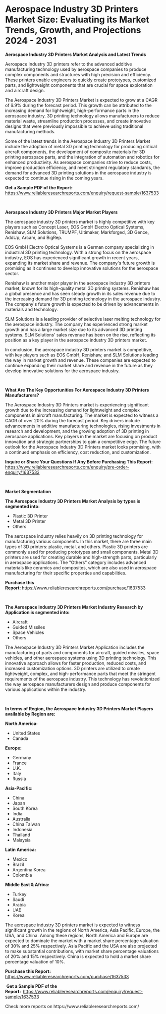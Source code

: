 <p><h1>Aerospace Industry 3D Printers Market Size: Evaluating its Market Trends, Growth, and Projections 2024 - 2031</h1></p><p><strong>Aerospace Industry 3D Printers Market Analysis and Latest Trends</strong></p>
<p><p>Aerospace Industry 3D printers refer to the advanced additive manufacturing technology used by aerospace companies to produce complex components and structures with high precision and efficiency. These printers enable engineers to quickly create prototypes, customized parts, and lightweight components that are crucial for space exploration and aircraft design.</p><p>The Aerospace Industry 3D Printers Market is expected to grow at a CAGR of 6.9% during the forecast period. This growth can be attributed to the increasing demand for lightweight, high-performance parts in the aerospace industry. 3D printing technology allows manufacturers to reduce material waste, streamline production processes, and create innovative designs that were previously impossible to achieve using traditional manufacturing methods.</p><p>Some of the latest trends in the Aerospace Industry 3D Printers Market include the adoption of metal 3D printing technology for producing critical aircraft components, the development of composite materials for 3D printing aerospace parts, and the integration of automation and robotics for enhanced productivity. As aerospace companies strive to reduce costs, improve production efficiency, and meet stringent regulatory standards, the demand for advanced 3D printing solutions in the aerospace industry is expected to continue rising in the coming years.</p></p>
<p><strong>Get a Sample PDF of the Report:&nbsp;</strong> <a href="https://www.reliableresearchreports.com/enquiry/request-sample/1637533">https://www.reliableresearchreports.com/enquiry/request-sample/1637533</a></p>
<p>&nbsp;</p>
<p><strong>Aerospace Industry 3D Printers Major Market Players</strong></p>
<p><p>The aerospace industry 3D printers market is highly competitive with key players such as Concept Laser, EOS GmbH Electro Optical Systems, Renishaw, SLM Solutions, TRUMPF, Ultimaker, Markforged, 3D Gence, AddUp, Arcam, and BigRep.</p><p>EOS GmbH Electro Optical Systems is a German company specializing in industrial 3D printing technology. With a strong focus on the aerospace industry, EOS has experienced significant growth in recent years, expanding its market share and revenue. The company's future growth is promising as it continues to develop innovative solutions for the aerospace sector.</p><p>Renishaw is another major player in the aerospace industry 3D printers market, known for its high-quality metal 3D printing systems. Renishaw has a global presence and has seen steady growth in its sales revenue due to the increasing demand for 3D printing technology in the aerospace industry. The company's future growth is expected to be driven by advancements in materials and technology.</p><p>SLM Solutions is a leading provider of selective laser melting technology for the aerospace industry. The company has experienced strong market growth and has a large market size due to its advanced 3D printing systems. SLM Solutions' sales revenue has been on the rise, reflecting its position as a key player in the aerospace industry 3D printers market.</p><p>In conclusion, the aerospace industry 3D printers market is competitive, with key players such as EOS GmbH, Renishaw, and SLM Solutions leading the way in market growth and revenue. These companies are expected to continue expanding their market share and revenue in the future as they develop innovative solutions for the aerospace industry.</p></p>
<p>&nbsp;</p>
<p><strong>What Are The Key Opportunities For Aerospace Industry 3D Printers Manufacturers?</strong></p>
<p><p>The Aerospace Industry 3D Printers market is experiencing significant growth due to the increasing demand for lightweight and complex components in aircraft manufacturing. The market is expected to witness a CAGR of over 20% during the forecast period. Key drivers include advancements in additive manufacturing technologies, rising investments in research and development, and the growing adoption of 3D printing in aerospace applications. Key players in the market are focusing on product innovation and strategic partnerships to gain a competitive edge. The future outlook for the Aerospace Industry 3D Printers market looks promising, with a continued emphasis on efficiency, cost reduction, and customization.</p></p>
<p><strong>Inquire or Share Your Questions If Any Before Purchasing This Report:</strong> <a href="https://www.reliableresearchreports.com/enquiry/pre-order-enquiry/1637533">https://www.reliableresearchreports.com/enquiry/pre-order-enquiry/1637533</a></p>
<p>&nbsp;</p>
<p><strong>Market Segmentation</strong></p>
<p><strong>The Aerospace Industry 3D Printers Market Analysis by types is segmented into:</strong></p>
<p><ul><li>Plastic 3D Printer</li><li>Metal 3D Printer</li><li>Others</li></ul></p>
<p><p>The aerospace industry relies heavily on 3D printing technology for manufacturing various components. In this market, there are three main types of 3D printers: plastic, metal, and others. Plastic 3D printers are commonly used for producing prototypes and small components. Metal 3D printers are used for creating durable and high-strength parts, particularly in aerospace applications. The "Others" category includes advanced materials like ceramics and composites, which are also used in aerospace manufacturing for their specific properties and capabilities.</p></p>
<p><strong>Purchase this Report:&nbsp;</strong><a href="https://www.reliableresearchreports.com/purchase/1637533">https://www.reliableresearchreports.com/purchase/1637533</a></p>
<p>&nbsp;</p>
<p><strong>The Aerospace Industry 3D Printers Market Industry Research by Application is segmented into:</strong></p>
<p><ul><li>Aircraft</li><li>Guided Missiles</li><li>Space Vehicles</li><li>Others</li></ul></p>
<p><p>The Aerospace Industry 3D Printers Market Application includes the manufacturing of parts and components for aircraft, guided missiles, space vehicles, and other aerospace systems using 3D printing technology. This innovative approach allows for faster production, reduced costs, and increased customization options. 3D printers are utilized to create lightweight, complex, and high-performance parts that meet the stringent requirements of the aerospace industry. This technology has revolutionized the way aerospace manufacturers design and produce components for various applications within the industry.</p></p>
<p>&nbsp;</p>
<p><strong>In terms of Region, the Aerospace Industry 3D Printers Market Players available by Region are:</strong></p>
<p>
    <p> <strong> North America: </strong>
        <ul>
            <li>United States</li>
            <li>Canada</li>
        </ul>
        </p> 
    <p> <strong> Europe: </strong>
        <ul>
            <li>Germany</li>
            <li>France</li>
            <li>U.K.</li>
            <li>Italy</li>
            <li>Russia</li>
        </ul>
        </p> 
    <p> <strong> Asia-Pacific: </strong>
        <ul>
            <li>China</li>
            <li>Japan</li>
            <li>South Korea</li>
            <li>India</li>
            <li>Australia</li>
            <li>China Taiwan</li>
            <li>Indonesia</li>
            <li>Thailand</li>
            <li>Malaysia</li>
        </ul>
        </p> 
    <p> <strong> Latin America: </strong>
        <ul>
            <li>Mexico</li>
            <li>Brazil</li>
            <li>Argentina Korea</li>
            <li>Colombia</li>
        </ul>
        </p> 
    <p> <strong> Middle East & Africa: </strong>
        <ul>
            <li>Turkey</li>
            <li>Saudi</li>
            <li>Arabia</li>
            <li>UAE</li>
            <li>Korea</li>
        </ul>
    </p>
    </p>
<p><p>The aerospace industry 3D printers market is expected to witness significant growth in the regions of North America, Asia Pacific, Europe, the USA, and China. Among these regions, North America and Europe are expected to dominate the market with a market share percentage valuation of 30% and 25% respectively. Asia Pacific and the USA are also projected to make substantial contributions, with market share percentage valuations of 20% and 15% respectively. China is expected to hold a market share percentage valuation of 10%.</p></p>
<p><strong>Purchase this Report: </strong><a href="https://www.reliableresearchreports.com/purchase/1637533">https://www.reliableresearchreports.com/purchase/1637533</a></p>
<p>&nbsp;<strong>Get a Sample PDF of the Report:&nbsp;&nbsp;</strong><a href="https://www.reliableresearchreports.com/enquiry/request-sample/1637533">https://www.reliableresearchreports.com/enquiry/request-sample/1637533</a></p>
<p><strong></strong></p>
<p>Check more reports on https://www.reliableresearchreports.com/</p>